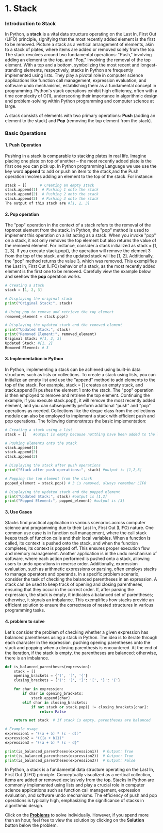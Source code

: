 # 1. Stack

###  Introduction to Stack
In Python, a **stack** is a vital data structure operating on the Last In, First Out (LIFO) principle, signifying that the most recently added element is the first to be removed. Picture a stack as a vertical arrangement of elements, akin to a stack of plates, where items are added or removed solely from the top. The stack revolves around two fundamental operations: "Push," involving adding an element to the top, and "Pop," involving the removal of the top element. With a top and a bottom, symbolizing the most recent and longest-standing elements, respectively, stacks in Python are frequently implemented using lists. They play a pivotal role in computer science applications like function call management, expression evaluation, and software undo mechanisms, establishing them as a fundamental concept in programming. Python's stack operations exhibit high efficiency, often with a time complexity of O(1), underscoring their importance in algorithmic design and problem-solving within Python programming and computer science at large.

A stack consists of elements with two primary operations: **Push** (adding an element to the stack) and **Pop** (removing the top element from the stack).

 ### Basic Operations

#### 1. Push Operation

Pushing in a stack is comparable to stacking plates in real life. Imagine placing one plate on top of another – the most recently added plate is the first one you can pick up. In Python programming Language we use use the key word **append** to add or push an item to the stack,and the Push operation involves adding an element to the top of the stack. For instance:

```python
stack = []      # Creating an empty stack
stack.append(1)  # Pushing 1 onto the stack
stack.append(2)  # Pushing 2 onto the stack
stack.append(3)  # Pushing 3 onto the stack  
The output of this stack are #[1, 2, 3]

```  
#### 2. Pop operation 
The "pop" operation in the context of a stack refers to the removal of the topmost element from the stack. In Python, the "pop" method is used to implement this operation on a list acting as a stack. When you invoke "pop" on a stack, it not only removes the top element but also returns the value of the removed element. For instance, consider a stack initialized as stack = [1, 2, 3]. If you execute stack.pop(), the operation will remove the element 3 from the top of the stack, and the updated stack will be [1, 2]. Additionally, the "pop" method returns the value 3, which was removed. This exemplifies the Last In, First Out (LIFO) behavior of a stack, as the most recently added element is the first one to be removed. Carefully view the example below and seehow the **pop** operation works.  

``` python 
# Creating a stack
stack = [1, 2, 3]

# Displaying the original stack
print("Original Stack:", stack)

# Using pop to remove and retrieve the top element
removed_element = stack.pop()

# Displaying the updated stack and the removed element
print("Updated Stack:", stack)
print("Removed Element:", removed_element)
Original Stack: #[1, 2, 3]  
Updated Stack: #[1, 2]
Removed Element: # 3 

``` 
#### 3. Implementation in Python 
In Python, implementing a stack can be achieved using built-in data structures such as lists or collections. To create a stack using lists, you can initialize an empty list and use the "append" method to add elements to the top of the stack. For example, stack = [] creates an empty stack, and stack.append(1) pushes the element 1 onto the stack. The "pop" operation is then employed to remove and retrieve the top element. Continuing the example, if you execute stack.pop(), it will remove the most recently added element, and you can subsequently perform additional "push" and "pop" operations as needed. Collections like the deque class from the collections module can also be employed to implement a stack with efficient push and pop operations. The following demonstrates the basic implementation: 

```python
# Creating a stack using a list
stack = []   #output is empty because notthing have been added to the list

# Pushing elements onto the stack
stack.append(1)
stack.append(2)
stack.append(3) 

# Displaying the stack after push operations
print("Stack after push operations:", stack) #output is [1,2,3]

# Popping the top element from the stack
popped_element = stack.pop() # 3 is removed, always remember LIFO

# Displaying the updated stack and the popped element
print("Updated Stack:", stack) #output is [1,2]
print("Popped Element:", popped_element) #output is [3]

```
#### 3. Use Cases  
Stacks find practical application in various scenarios across computer science and programming due to their Last In, First Out (LIFO) nature. One common use case is in function call management, where the call stack keeps track of function calls and their local variables. When a function is called, its context is pushed onto the stack, and when the function completes, its context is popped off. This ensures proper execution flow and memory management. Another application is in the undo mechanism of software, where each action performed is pushed onto a stack, allowing users to undo operations in reverse order. Additionally, expression evaluation, such as arithmetic expressions or parsing, often employs stacks to manage operators and operands. In a specific problem scenario, consider the task of checking the balanced parentheses in an expression. A stack can be used to keep track of opening and closing parentheses, ensuring that they occur in the correct order. If, after parsing the expression, the stack is empty, it indicates a balanced set of parentheses; otherwise, it signals an imbalance. This exemplifies how stacks provide an efficient solution to ensure the correctness of nested structures in various programming tasks.   

#### 4. problem to solve
Let's consider the problem of checking whether a given expression has balanced parentheses using a stack in Python. The idea is to iterate through each character in the expression, pushing opening parentheses onto the stack and popping when a closing parenthesis is encountered. At the end of the iteration, if the stack is empty, the parentheses are balanced; otherwise, there is an imbalance.  

``` Python
def is_balanced_parentheses(expression):
    stack = []
    opening_brackets = {'(', '[', '{'}
    closing_brackets = {')': '(', ']': '[', '}': '{'}

    for char in expression:
        if char in opening_brackets:
            stack.append(char)
        elif char in closing_brackets:
            if not stack or stack.pop() != closing_brackets[char]:
                return False

    return not stack  # If stack is empty, parentheses are balanced

# Example usage
expression1 = "((a + b) * (c - d))"
expression2 = "({[a + b]})"
expression3 = "((a + b) * (c - d}"

print(is_balanced_parentheses(expression1))  # Output: True
print(is_balanced_parentheses(expression2))  # Output: True
print(is_balanced_parentheses(expression3))  # Output: False

```  

In Python, a stack is a fundamental data structure operating on the Last In, First Out (LIFO) principle. Conceptually visualized as a vertical collection, items are added or removed exclusively from the top. Stacks in Python are commonly implemented using lists and play a crucial role in computer science applications such as function call management, expression evaluation, and software undo mechanisms. The efficiency of push and pop operations is typically high, emphasizing the significance of stacks in algorithmic design. 

 Click on the [**Problems**](link-to-problem.md) to solve individually. However, if you spend more than an hour, feel free to view the solution by clicking on the **Solution** button below the problem.
